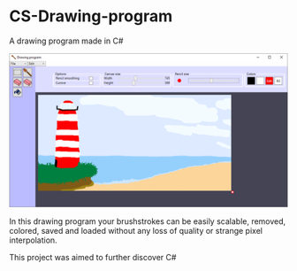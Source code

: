 # CS-Drawing-program
A drawing program made in C#

![Preview](https://raw.githubusercontent.com/Rowan-Mulder/CS-Drawing-program/drawing/Previews/1.png)

In this drawing program your brushstrokes can be easily scalable, removed, colored, saved and loaded without any loss of quality or strange pixel interpolation.

This project was aimed to further discover C#
